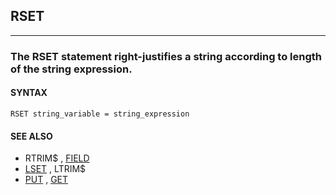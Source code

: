 ## RSET
---

### The RSET statement right-justifies a string according to length of the string expression.

#### SYNTAX

`RSET string_variable = string_expression`

#### SEE ALSO
* RTRIM$ , [FIELD](./FIELD.md)
* [LSET](./LSET.md) , LTRIM$
* [PUT](./PUT.md) , [GET](./GET.md)

